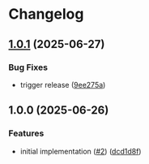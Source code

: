 # Changelog

## [1.0.1](https://github.com/vasco-santos/hash-stream-singularity-like-index-store/compare/v1.0.0...v1.0.1) (2025-06-27)


### Bug Fixes

* trigger release ([9ee275a](https://github.com/vasco-santos/hash-stream-singularity-like-index-store/commit/9ee275ab172da1db7747a563a45fe8e8e66cff6d))

## 1.0.0 (2025-06-26)


### Features

* initial implementation ([#2](https://github.com/vasco-santos/hash-stream-singularity-like-index-store/issues/2)) ([dcd1d8f](https://github.com/vasco-santos/hash-stream-singularity-like-index-store/commit/dcd1d8ff661d59044eee214e496898945c207120))
